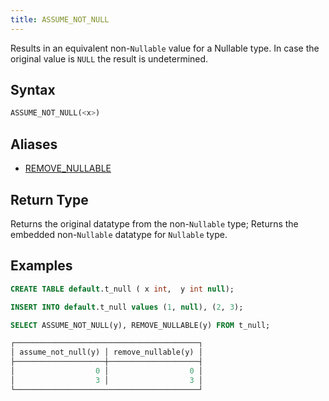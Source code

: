 ```yaml
---
title: ASSUME_NOT_NULL
---
```


Results in an equivalent non-`Nullable` value for a Nullable type. In case the original value is `NULL` the result is undetermined. 

## Syntax

```sql
ASSUME_NOT_NULL(<x>)
```

## Aliases

- [REMOVE_NULLABLE](remove-nullable.md)

## Return Type

Returns the original datatype from the non-`Nullable` type; Returns the embedded non-`Nullable` datatype for `Nullable` type.

## Examples

```sql
CREATE TABLE default.t_null ( x int,  y int null);

INSERT INTO default.t_null values (1, null), (2, 3);

SELECT ASSUME_NOT_NULL(y), REMOVE_NULLABLE(y) FROM t_null;

┌─────────────────────────────────────────┐
│ assume_not_null(y) │ remove_nullable(y) │
├────────────────────┼────────────────────┤
│                  0 │                  0 │
│                  3 │                  3 │
└─────────────────────────────────────────┘
```